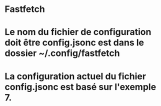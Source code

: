 # Fastfetch

# Le nom du fichier de configuration doit être config.jsonc est dans le dossier ~/.config/fastfetch

# La configuration actuel du fichier config.jsonc est basé sur l'exemple 7.
